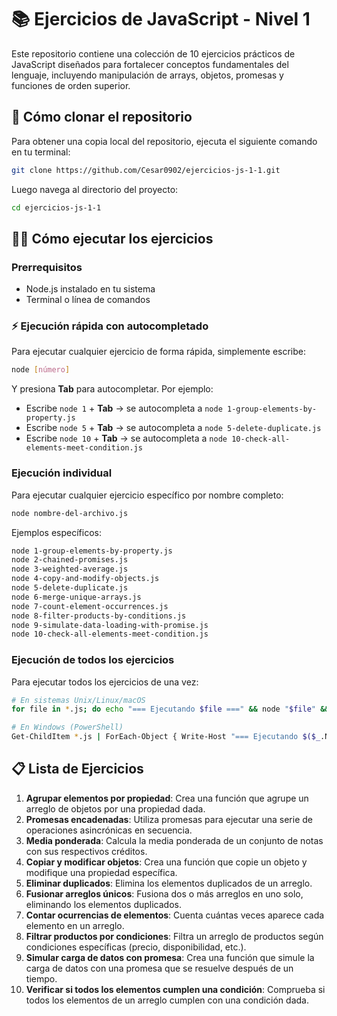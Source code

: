 # 📚 Ejercicios de JavaScript - Nivel 1

Este repositorio contiene una colección de 10 ejercicios prácticos de JavaScript diseñados para fortalecer conceptos fundamentales del lenguaje, incluyendo manipulación de arrays, objetos, promesas y funciones de orden superior.

## 🚀 Cómo clonar el repositorio

Para obtener una copia local del repositorio, ejecuta el siguiente comando en tu terminal:

```bash
git clone https://github.com/Cesar0902/ejercicios-js-1-1.git
```

Luego navega al directorio del proyecto:

```bash
cd ejercicios-js-1-1
```

## 🏃‍♂️ Cómo ejecutar los ejercicios

### Prerrequisitos
- Node.js instalado en tu sistema
- Terminal o línea de comandos

### ⚡ Ejecución rápida con autocompletado
Para ejecutar cualquier ejercicio de forma rápida, simplemente escribe:

```bash
node [número]
```

Y presiona **Tab** para autocompletar. Por ejemplo:
- Escribe `node 1` + **Tab** → se autocompleta a `node 1-group-elements-by-property.js`
- Escribe `node 5` + **Tab** → se autocompleta a `node 5-delete-duplicate.js`
- Escribe `node 10` + **Tab** → se autocompleta a `node 10-check-all-elements-meet-condition.js`

### Ejecución individual
Para ejecutar cualquier ejercicio específico por nombre completo:

```bash
node nombre-del-archivo.js
```

Ejemplos específicos:
```bash
node 1-group-elements-by-property.js
node 2-chained-promises.js
node 3-weighted-average.js
node 4-copy-and-modify-objects.js
node 5-delete-duplicate.js
node 6-merge-unique-arrays.js
node 7-count-element-occurrences.js
node 8-filter-products-by-conditions.js
node 9-simulate-data-loading-with-promise.js
node 10-check-all-elements-meet-condition.js
```

### Ejecución de todos los ejercicios
Para ejecutar todos los ejercicios de una vez:

```bash
# En sistemas Unix/Linux/macOS
for file in *.js; do echo "=== Ejecutando $file ===" && node "$file" && echo; done

# En Windows (PowerShell)
Get-ChildItem *.js | ForEach-Object { Write-Host "=== Ejecutando $($_.Name) ==="; node $_.Name; Write-Host }
```

## 📋 Lista de Ejercicios

1. **Agrupar elementos por propiedad**: Crea una función que agrupe un arreglo de objetos por una propiedad dada.
2. **Promesas encadenadas**: Utiliza promesas para ejecutar una serie de operaciones asincrónicas en secuencia.
3. **Media ponderada**: Calcula la media ponderada de un conjunto de notas con sus respectivos créditos.
4. **Copiar y modificar objetos**: Crea una función que copie un objeto y modifique una propiedad específica.
5. **Eliminar duplicados**: Elimina los elementos duplicados de un arreglo.
6. **Fusionar arreglos únicos**: Fusiona dos o más arreglos en uno solo, eliminando los elementos duplicados.
7. **Contar ocurrencias de elementos**: Cuenta cuántas veces aparece cada elemento en un arreglo.
8. **Filtrar productos por condiciones**: Filtra un arreglo de productos según condiciones específicas (precio, disponibilidad, etc.).
9. **Simular carga de datos con promesa**: Crea una función que simule la carga de datos con una promesa que se resuelve después de un tiempo.
10. **Verificar si todos los elementos cumplen una condición**: Comprueba si todos los elementos de un arreglo cumplen con una condición dada.